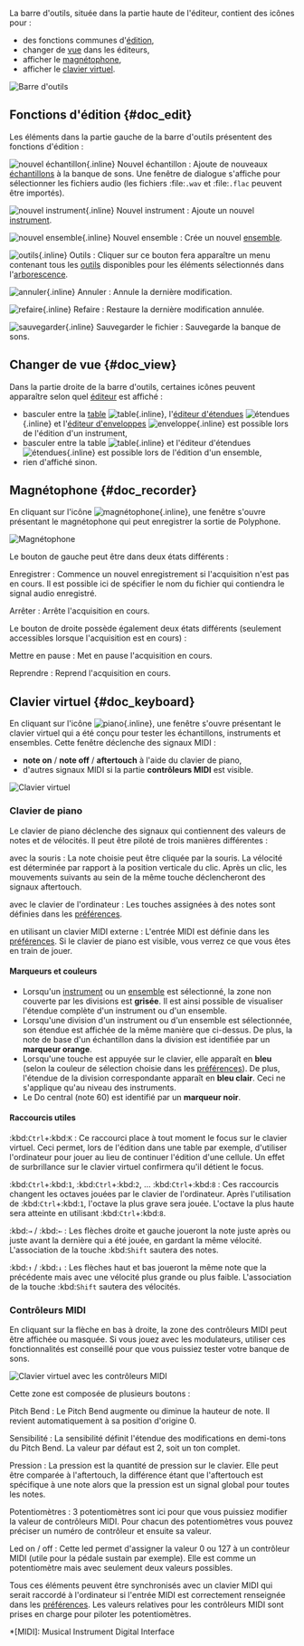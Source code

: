 La barre d'outils, située dans la partie haute de l'éditeur, contient des icônes pour&nbsp;:

* des fonctions communes d'[édition](#doc_edit),
* changer de [vue](#doc_view) dans les éditeurs,
* afficher le [magnétophone](#doc_recorder),
* afficher le [clavier virtuel](#doc_keyboard).


![Barre d'outils](images/toolbar.png "Barre d'outils")


## Fonctions d'édition {#doc_edit}


Les éléments dans la partie gauche de la barre d'outils présentent des fonctions d'édition&nbsp;:

![nouvel échantillon](images/toolbar_sample.png "new sample"){.inline} Nouvel échantillon
: Ajoute de nouveaux [échantillons](manual/soundfont-editor/editing-pages/sample-editor.md) à la banque de sons.
  Une fenêtre de dialogue s'affiche pour sélectionner les fichiers audio (les fichiers :file:`.wav` et :file:`.flac` peuvent être importés).

![nouvel instrument](images/toolbar_instrument.png "new instrument"){.inline} Nouvel instrument
: Ajoute un nouvel [instrument](manual/soundfont-editor/editing-pages/instrument-editor.md).

![nouvel ensemble](images/toolbar_preset.png "new preset"){.inline} Nouvel ensemble
: Crée un nouvel [ensemble](manual/soundfont-editor/editing-pages/preset-editor.md).

![outils](images/toolbar_toolbox.png "tools"){.inline} Outils
: Cliquer sur ce bouton fera apparaître un menu contenant tous les [outils](manual/soundfont-editor/tools/index.md) disponibles pour les éléments sélectionnés dans l'[arborescence](manual/soundfont-editor/tree.md).

![annuler](images/toolbar_undo.png "undo"){.inline} Annuler
: Annule la dernière modification.

![refaire](images/toolbar_redo.png "redo"){.inline} Refaire
: Restaure la dernière modification annulée.

![sauvegarder](images/toolbar_save.png "save"){.inline} Sauvegarder le fichier
: Sauvegarde la banque de sons.


## Changer de vue {#doc_view}


Dans la partie droite de la barre d'outils, certaines icônes peuvent apparaître selon quel [éditeur](manual/soundfont-editor/editing-pages/index.md) est affiché&nbsp;:

* basculer entre la [table](manual/soundfont-editor/editing-pages/instrument-editor.md#doc_table) ![table](images/toolbar_table.png "table"){.inline}, l'[éditeur d'étendues](manual/soundfont-editor/editing-pages/instrument-editor.md#doc_range) ![étendues](images/toolbar_range.png "étendues"){.inline} et l'[éditeur d'enveloppes](manual/soundfont-editor/editing-pages/instrument-editor.md#doc_envelope) ![enveloppe](images/toolbar_adsr.png "enveloppe"){.inline} est possible lors de l'édition d'un instrument,
* basculer entre la table ![table](images/toolbar_table.png "table"){.inline} et l'éditeur d'étendues ![étendues](images/toolbar_range.png "étendues"){.inline} est possible lors de l'édition d'un ensemble,
* rien d'affiché sinon.


## Magnétophone {#doc_recorder}


En cliquant sur l'icône ![magnétophone](images/toolbar_recorder.png "magnétophone"){.inline}, une fenêtre s'ouvre présentant le magnétophone qui peut enregistrer la sortie de Polyphone.


![Magnétophone](images/recorder.png "Magnétophone")


Le bouton de gauche peut être dans deux états différents&nbsp;:

Enregistrer
: Commence un nouvel enregistrement si l'acquisition n'est pas en cours.
  Il est possible ici de spécifier le nom du fichier qui contiendra le signal audio enregistré.

Arrêter
: Arrête l'acquisition en cours.

Le bouton de droite possède également deux états différents (seulement accessibles lorsque l'acquisition est en cours)&nbsp;:

Mettre en pause
: Met en pause l'acquisition en cours.

Reprendre
: Reprend l'acquisition en cours.


## Clavier virtuel {#doc_keyboard}


En cliquant sur l'icône ![piano](images/toolbar_piano.png "piano"){.inline}, une fenêtre s'ouvre présentant le clavier virtuel qui a été conçu pour tester les échantillons, instruments et ensembles.
Cette fenêtre déclenche des signaux MIDI&nbsp;:

* **note on** / **note off** / **aftertouch** à l'aide du clavier de piano,
* d'autres signaux MIDI si la partie **contrôleurs MIDI** est visible.


![Clavier virtuel](images/virtual_keyboard.png "Clavier virtuel")


### Clavier de piano


Le clavier de piano déclenche des signaux qui contiennent des valeurs de notes et de vélocités.
Il peut être piloté de trois manières différentes&nbsp;:

avec la souris
: La note choisie peut être cliquée par la souris.
  La vélocité est déterminée par rapport à la position verticale du clic.
  Après un clic, les mouvements suivants au sein de la même touche déclencheront des signaux aftertouch.

avec le clavier de l'ordinateur
: Les touches assignées à des notes sont définies dans les [préférences](manual/settings.md#doc_keyboard).

en utilisant un clavier MIDI externe
: L'entrée MIDI est définie dans les [préférences](manual/settings.md#doc_general).
  Si le clavier de piano est visible, vous verrez ce que vous êtes en train de jouer.


#### Marqueurs et couleurs


* Lorsqu'un [instrument](manual/soundfont-editor/editing-pages/instrument-editor.md) ou un [ensemble](manual/soundfont-editor/editing-pages/preset-editor.md) est sélectionné, la zone non couverte par les divisions est **grisée**.
  Il est ainsi possible de visualiser l'étendue complète d'un instrument ou d'un ensemble.
* Lorsqu'une division d'un instrument ou d'un ensemble est sélectionnée, son étendue est affichée de la même manière que ci-dessus.
  De plus, la note de base d'un échantillon dans la division est identifiée par un **marqueur orange**.
* Lorsqu'une touche est appuyée sur le clavier, elle apparaît en **bleu** (selon la couleur de sélection choisie dans les [préférences](manual/settings.md#doc_interface)).
  De plus, l'étendue de la division correspondante apparaît en **bleu clair**.
  Ceci ne s'applique qu'au niveau des instruments.
* Le Do central (note 60) est identifié par un **marqueur noir**.


#### Raccourcis utiles


:kbd:`Ctrl`+:kbd:`K`
: Ce raccourci place à tout moment le focus sur le clavier virtuel.
  Ceci permet, lors de l'édition dans une table par exemple, d'utiliser l'ordinateur pour jouer au lieu de continuer l'édition d'une cellule.
  Un effet de surbrillance sur le clavier virtuel confirmera qu'il détient le focus.

:kbd:`Ctrl`+:kbd:`1`, :kbd:`Ctrl`+:kbd:`2`, … :kbd:`Ctrl`+:kbd:`8`
: Ces raccourcis changent les octaves jouées par le clavier de l'ordinateur.
  Après l'utilisation de :kbd:`Ctrl`+:kbd:`1`, l'octave la plus grave sera jouée.
  L'octave la plus haute sera atteinte en utilisant :kbd:`Ctrl`+:kbd:`8`.

:kbd:`→` / :kbd:`←`
: Les flèches droite et gauche joueront la note juste après ou juste avant la dernière qui a été jouée, en gardant la même vélocité.
  L'association de la touche :kbd:`Shift` sautera des notes.

:kbd:`↑` / :kbd:`↓`
: Les flèches haut et bas joueront la même note que la précédente mais avec une vélocité plus grande ou plus faible.
  L'association de la touche :kbd:`Shift` sautera des vélocités.


### Contrôleurs MIDI


En cliquant sur la flèche en bas à droite, la zone des contrôleurs MIDI peut être affichée ou masquée.
Si vous jouez avec les modulateurs, utiliser ces fonctionnalités est conseillé pour que vous puissiez tester votre banque de sons.


![Clavier virtuel avec les contrôleurs MIDI](images/virtual_keyboard_2.png "Clavier virtuel avec les contrôleurs MIDI")


Cette zone est composée de plusieurs boutons&nbsp;:

Pitch Bend
: Le Pitch Bend augmente ou diminue la hauteur de note.
  Il revient automatiquement à sa position d'origine 0.

Sensibilité
: La sensibilité définit l'étendue des modifications en demi-tons du Pitch Bend.
  La valeur par défaut est 2, soit un ton complet.

Pression
: La pression est la quantité de pression sur le clavier.
  Elle peut être comparée à l'aftertouch, la différence étant que l'aftertouch est spécifique à une note alors que la pression est un signal global pour toutes les notes.

Potentiomètres
: 3 potentiomètres sont ici pour que vous puissiez modifier la valeur de contrôleurs MIDI.
  Pour chacun des potentiomètres vous pouvez préciser un numéro de contrôleur et ensuite sa valeur.

Led on / off
: Cette led permet d'assigner la valeur 0 ou 127 à un contrôleur MIDI (utile pour la pédale sustain par exemple).
  Elle est comme un potentiomètre mais avec seulement deux valeurs possibles.

Tous ces éléments peuvent être synchronisés avec un clavier MIDI qui serait raccordé à l'ordinateur si l'entrée MIDI est correctement renseignée dans les [préférences](manual/settings.md#doc_general). Les valeurs relatives pour les contrôleurs MIDI sont prises en charge pour piloter les potentiomètres. 

*[MIDI]: Musical Instrument Digital Interface